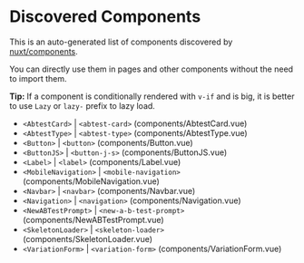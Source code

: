 # Discovered Components

This is an auto-generated list of components discovered by [nuxt/components](https://github.com/nuxt/components).

You can directly use them in pages and other components without the need to import them.

**Tip:** If a component is conditionally rendered with `v-if` and is big, it is better to use `Lazy` or `lazy-` prefix to lazy load.

- `<AbtestCard>` | `<abtest-card>` (components/AbtestCard.vue)
- `<AbtestType>` | `<abtest-type>` (components/AbtestType.vue)
- `<Button>` | `<button>` (components/Button.vue)
- `<ButtonJS>` | `<button-j-s>` (components/ButtonJS.vue)
- `<Label>` | `<label>` (components/Label.vue)
- `<MobileNavigation>` | `<mobile-navigation>` (components/MobileNavigation.vue)
- `<Navbar>` | `<navbar>` (components/Navbar.vue)
- `<Navigation>` | `<navigation>` (components/Navigation.vue)
- `<NewABTestPrompt>` | `<new-a-b-test-prompt>` (components/NewABTestPrompt.vue)
- `<SkeletonLoader>` | `<skeleton-loader>` (components/SkeletonLoader.vue)
- `<VariationForm>` | `<variation-form>` (components/VariationForm.vue)
